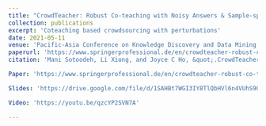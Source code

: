 ```yaml
---
title: "CrowdTeacher: Robust Co-teaching with Noisy Answers & Sample-specific Perturbations for Tabular Data"
collection: publications
excerpt: 'Coteaching based crowdsourcing with perturbations'
date: 2021-05-11
venue: 'Pacific-Asia Conference on Knowledge Discovery and Data Mining (PAKDD) 2021'
paperurl: 'https://www.springerprofessional.de/en/crowdteacher-robust-co-teaching-with-noisy-answers-and-sample-sp/19145500'
citation: 'Mani Sotoodeh, Li Xiong, and Joyce C Ho, &quot;.CrowdTeacher: Robust Co-teaching with Noisy Answers & Sample-specific Perturbations for Tabular Data, Pacific-Asia Conference on Knowledge Discovery and Data Mining (PAKDD) 2021 .'

Paper: 'https://www.springerprofessional.de/en/crowdteacher-robust-co-teaching-with-noisy-answers-and-sample-sp/19145500'

Slides: 'https://drive.google.com/file/d/1SAHBt7WGI3IY8TlQbHVl6n4VUhS90rgF/view?usp=sharing'

Video: 'https://youtu.be/qzcYP2SVN7A'

---
```




